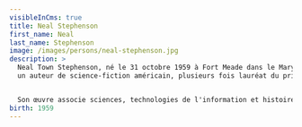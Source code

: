 ```yaml
---
visibleInCms: true
title: Neal Stephenson
first_name: Neal
last_name: Stephenson
image: /images/persons/neal-stephenson.jpg
description: >
  Neal Town Stephenson, né le 31 octobre 1959 à Fort Meade dans le Maryland, est
  un auteur de science-fiction américain, plusieurs fois lauréat du prix Locus1.


  Son œuvre associe sciences, technologies de l'information et histoire, encadrées par des récits relevant de la science-fiction ou de l'uchronie. Son travail est à ce titre souvent comparé à celui de Thomas Pynchon.
birth: 1959
---
```

